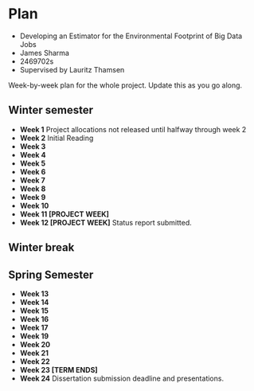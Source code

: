 # Plan

* Developing an Estimator for the Environmental Footprint of Big Data Jobs 
* James Sharma
* 2469702s
* Supervised by Lauritz Thamsen

Week-by-week plan for the whole project. Update this as you go along.

## Winter semester

* **Week 1** Project allocations not released until halfway through week 2
* **Week 2** Initial Reading
* **Week 3**
* **Week 4**
* **Week 5**
* **Week 6**
* **Week 7**
* **Week 8**
* **Week 9**
* **Week 10**
* **Week 11 [PROJECT WEEK]**
* **Week 12 [PROJECT WEEK]** Status report submitted.

## Winter break

## Spring Semester

* **Week 13**
* **Week 14**
* **Week 15**
* **Week 16**
* **Week 17**
* **Week 19**
* **Week 20**
* **Week 21**
* **Week 22**
* **Week 23 [TERM ENDS]**
* **Week 24** Dissertation submission deadline and presentations.

